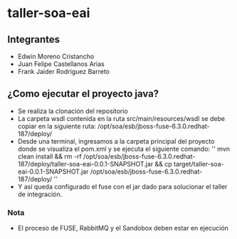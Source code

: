 # taller-soa-eai

## Integrantes
- Edwin Moreno Cristancho
- Juan Felipe Castellanos Arias
- Frank Jaider Rodriguez Barreto

## ¿Como ejecutar el proyecto java?
- Se realiza la clonación del repositorio 
- La carpeta wsdl contenida en la ruta src/main/resources/wsdl se debe copiar en la siguiente ruta: /opt/soa/esb/jboss-fuse-6.3.0.redhat-187/deploy/ 
- Desde una terminal, ingresamos a la carpeta principal del proyecto donde se visualiza el pom.xml y se ejecuta el siguiente comando:
''
mvn clean install && rm -rf /opt/soa/esb/jboss-fuse-6.3.0.redhat-187/deploy/taller-soa-eai-0.0.1-SNAPSHOT.jar && cp target/taller-soa-eai-0.0.1-SNAPSHOT.jar /opt/soa/esb/jboss-fuse-6.3.0.redhat-187/deploy/
''
- Y así queda configurado el fuse con el jar dado para solucionar el taller de integración.


### Nota
- El proceso de FUSE, RabbitMQ y el Sandobox deben estar en ejecución
